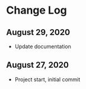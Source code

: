 # Change Log

## August 29, 2020
- Update documentation

## August 27, 2020
- Project start, initial commit